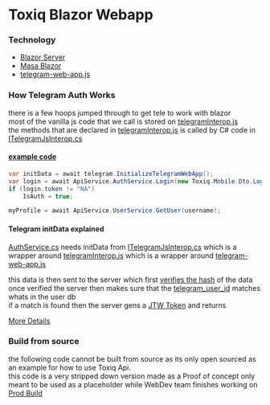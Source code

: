 # Toxiq Blazor Webapp

### Technology
- [Blazor Server](https://dotnet.microsoft.com/en-us/apps/aspnet/web-apps/blazor)
- [Masa Blazor](https://docs.masastack.com/blazor/getting-started/installation#)
- [telegram-web-app.js](https://telegram.org/js/telegram-web-app.js)

### How Telegram Auth Works
there is a few hoops jumped through to get tele to work with blazor  
most of the vanilla js code that we call is stored on [telegramInterop.js](/UnSocial.WebApp/wwwroot/js/telegramInterop.js)  
the methods that are declared in  [telegramInterop.js](/UnSocial.WebApp/wwwroot/js/telegramInterop.js) is called by C# code in  [ITelegramJsInterop.cs](/UnSocial.WebApp/Services/ITelegramJsInterop.cs)

#### [example code](https://github.com/FishieDotCom/Toxiq-Blazor-WebApp/blob/39dabb7909e6a690035e886cdaf2094566d49a51/UnSocial.WebApp/Pages/Profile.razor#L127)
``` C#
var initData = await telegram.InitializeTelegramWebApp();
var login = await ApiService.AuthService.Login(new Toxiq.Mobile.Dto.LoginDto { PhoneNumber = "str", OTP = initData });
if (login.token != "NA")
    IsAuth = true;

myProfile = await ApiService.UserService.GetUser(username);
```

#### Telegram initData explained
[AuthService.cs](/UnSocial.WebApp/Services/OnlineDataService/AuthService.cs) needs initData from [ITelegramJsInterop.cs](/UnSocial.WebApp/Services/ITelegramJsInterop.cs) which is a wrapper around [telegramInterop.js](/UnSocial.WebApp/wwwroot/js/telegramInterop.js) which is a wrapper around [telegram-web-app.js](https://telegram.org/js/telegram-web-app.js)

this data is then sent to the server which first [verifies the hash](https://core.telegram.org/bots/webapps#validating-data-received-via-the-mini-app) of the data  
once verified the server then makes sure that the [telegram_user_id](https://github.com/FishieDotCom/Toxiq-Legal/blob/main/Privacy%20Policy.md#information-we-collect-via-telegram-bot) matches whats in the user db  
if a match is found then the server gens a [JTW Token](https://github.com/FishieDotCom/Toxiq-API-Docs?tab=readme-ov-file#auth-schema) and returns


[More Details](https://github.com/FishieDotCom/Toxiq-API-Docs/blob/main/Endpoints/Login.md#login-via-telegram)



### Build from source
the following code cannot be built from source as its only open sourced as an example for how to use Toxiq Api.  
this code is a very stripped down version made as a Proof of concept only meant to be used as a placeholder while WebDev team finishes working on [Prod Build](https://github.com/FishieDotCom/toixiq-webapp)